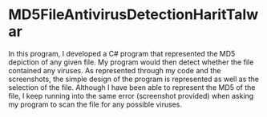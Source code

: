 # MD5FileAntivirusDetectionHaritTalwar

In this program, I developed a C# program that represented the MD5 depiction of any given file. My program would then detect whether the file contained any viruses. As represented through my code and the screenshots, the simple design of the program is represented as well as the selection of the file. Although I have been able to represent the MD5 of the file, I keep running into the same error (screenshot provided) when asking my program to scan the file for any possible viruses.

